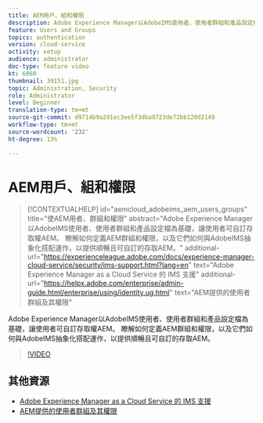 ```yaml
---
title: AEM用戶、組和權限
description: Adobe Experience Manager以AdobeIMS使用者、使用者群組和產品設定檔為基礎，讓使用者可自訂存取權AEM。 瞭解如何定義AEM群組和權限，以及它們如何與AdobeIMS抽象化搭配運作，以提供順暢且可自訂的存取AEM。
feature: Users and Groups
topics: authentication
version: cloud-service
activity: setup
audience: administrator
doc-type: feature video
kt: 6060
thumbnail: 39151.jpg
topic: Administration, Security
role: Administrator
level: Beginner
translation-type: tm+mt
source-git-commit: d9714b9a291ec3ee5f3dba9723de72bb120d2149
workflow-type: tm+mt
source-wordcount: '232'
ht-degree: 13%

---
```



# AEM用戶、組和權限

>[!CONTEXTUALHELP]
>id="aemcloud_adobeims_aem_users_groups"
>title="使AEM用者、群組和權限"
>abstract="Adobe Experience Manager以AdobeIMS使用者、使用者群組和產品設定檔為基礎，讓使用者可自訂存取權AEM。 瞭解如何定義AEM群組和權限，以及它們如何與AdobeIMS抽象化搭配運作，以提供順暢且可自訂的存取AEM。"
>additional-url="https://experienceleague.adobe.com/docs/experience-manager-cloud-service/security/ims-support.html?lang=en" text="Adobe Experience Manager as a Cloud Service 的 IMS 支援"
>additional-url="https://helpx.adobe.com/enterprise/admin-guide.html/enterprise/using/identity.ug.html" text="AEM提供的使用者群組及其權限"

Adobe Experience Manager以AdobeIMS使用者、使用者群組和產品設定檔為基礎，讓使用者可自訂存取權AEM。 瞭解如何定義AEM群組和權限，以及它們如何與AdobeIMS抽象化搭配運作，以提供順暢且可自訂的存取AEM。

>[!VIDEO](https://video.tv.adobe.com/v/39151/?quality=12&learn=on)

## 其他資源

+ [Adobe Experience Manager as a Cloud Service 的 IMS 支援](https://docs.adobe.com/content/help/zh-Hant/experience-manager-cloud-service/security/ims-support.html)
+ [AEM提供的使用者群組及其權限](https://docs.adobe.com/content/help/en/experience-manager-65/administering/security/security.html#built-in-users-and-groups)